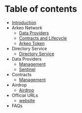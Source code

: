 # Table of contents

* [Introduction](README.md)
* Arkeo Network
  * [Data Providers](arkeo/providers.md)  
  * [Contracts and Lifecycle](arkeo/contracts.md)
  * [Arkeo Token](arkeo/token.md)
* Directory Service
  * [Directory Service](directory/directory.md)
* Data Providers
  * [Management](data-providers/management.md)
  * [Sentinel](data-providers/sentinel.md)
* Contracts
  * [Management](contracts/management.md)
* Airdrop
  * [Airdrop](airdrop.md)
* Official URLs
  * [website](http://arkeo.network/)
* FAQs
